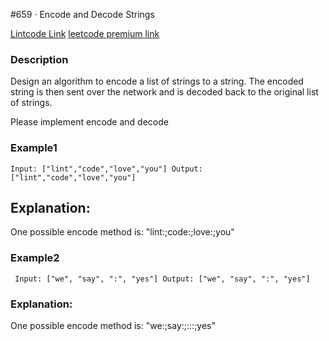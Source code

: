 #659 · Encode and Decode Strings

[Lintcode Link](https://www.lintcode.com/problem/659/)
[leetcode premium link](https://leetcode.com/problems/encode-and-decode-strings/)


### Description
Design an algorithm to encode a list of strings to a string. The encoded string is then sent over the network and is decoded back to the original list of strings.

Please implement encode and decode
### Example1

`Input: ["lint","code","love","you"]
Output: ["lint","code","love","you"]`
## Explanation:
One possible encode method is: "lint:;code:;love:;you"
### Example2
`
Input: ["we", "say", ":", "yes"]
Output: ["we", "say", ":", "yes"]`
### Explanation:
One possible encode method is: "we:;say:;:::;yes"
